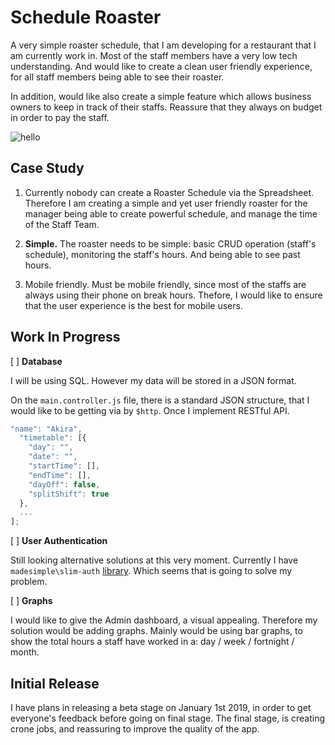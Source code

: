 # Schedule Roaster
A very simple roaster schedule, that I am developing for a restaurant that I am currently work in.
Most of the staff members have a very low tech understanding. And would like to create a clean user friendly
experience, for all staff members being able to see their roaster.

In addition, would like also create a simple feature which allows business owners to keep in track of their
staffs. Reassure that they always on budget in order to pay the staff.

![hello](https://i.imgur.com/Hs3TW7e.png)


## Case Study
1. Currently nobody can create a Roaster Schedule via the Spreadsheet. Therefore I am creating a simple and yet
user friendly roaster for the manager being able to create powerful schedule, and manage the time of the Staff Team.

2. **Simple.** The roaster needs to be simple: basic CRUD operation (staff's schedule), monitoring the staff's hours.
And being able to see past hours.

3. Mobile friendly. Must be mobile friendly, since most of the staffs are always using their phone on break hours. Thefore,
I would like to ensure that the user experience is the best for mobile users.

## Work In Progress
[ ] **Database**

I will be using SQL. However my data will be stored in a JSON format.

On the `main.controller.js` file, there is a standard JSON structure, that I would like to be getting via by `$http`.
Once I implement RESTful API.

```javascript
"name": "Akira",
  "timetable": [{
    "day": "",
    "date": "",
    "startTime": [],
    "endTime": [],
    "dayOff": false,
    "splitShift": true
  },
  ...
];
```


[ ] **User Authentication**

Still looking alternative solutions at this very moment. Currently I have `madesimple\slim-auth` 
[library](https://packagist.org/packages/madesimple/slim-auth). Which seems that is going to solve
my problem.


[ ] **Graphs**

I would like to give the Admin dashboard, a visual appealing. Therefore my solution would be adding graphs.
Mainly would be using bar graphs, to show the total hours a staff have worked in a: day / week / fortnight / month.

## Initial Release
I have plans in releasing a beta stage on January 1st 2019, in order to get everyone's feedback before going on 
final stage. The final stage, is creating crone jobs, and reassuring to improve the quality of the app.
